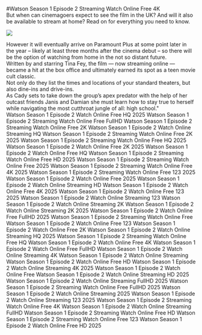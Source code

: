 #Watson Season 1 Episode 2 Streaming Watch Online Free 4K  
But when can cinemagoers expect to see the film in the UK? And will it also be available to stream at home? Read on for everything you need to know.  
  
[![](https://i.imgur.com/qSNzIqt.png)](https://movie.rssnews.media/UjGOpzK.php)  
  
However it will eventually arrive on Paramount Plus at some point later in the year – likely at least three months after the cinema debut – so there will be the option of watching from home in the not so distant future.  
Written by and starring Tina Fey, the film — now streaming online — became a hit at the box office and ultimately earned its spot as a teen movie cult classic.  
Not only do they list the times and locations of your standard theaters, but also dine-ins and drive-ins.  
As Cady sets to take down the group’s apex predator with the help of her outcast friends Janis and Damian she must learn how to stay true to herself while navigating the most cutthroat jungle of all: high school."  
Watson Season 1 Episode 2 Watch Online Free HQ 2025
Watson Season 1 Episode 2 Streaming Watch Online Free FullHD
Watson Season 1 Episode 2 Streaming Watch Online Free 2K
Watson Season 1 Episode 2 Watch Online Streaming HQ
Watson Season 1 Episode 2 Streaming Watch Online Free 2K 2025
Watson Season 1 Episode 2 Streaming Watch Online Free HQ 2025
Watson Season 1 Episode 2 Watch Online Free 2K 2025
Watson Season 1 Episode 2 Watch Online Free HQ
Watson Season 1 Episode 2 Streaming Watch Online Free HD 2025
Watson Season 1 Episode 2 Streaming Watch Online Free 2025
Watson Season 1 Episode 2 Streaming Watch Online Free 4K 2025
Watson Season 1 Episode 2 Streaming Watch Online Free 123 2025
Watson Season 1 Episode 2 Watch Online Free 2025
Watson Season 1 Episode 2 Watch Online Streaming HD
Watson Season 1 Episode 2 Watch Online Free 4K 2025
Watson Season 1 Episode 2 Watch Online Free 123 2025
Watson Season 1 Episode 2 Watch Online Streaming 123
Watson Season 1 Episode 2 Watch Online Streaming 2K
Watson Season 1 Episode 2 Watch Online Streaming 2K 2025
Watson Season 1 Episode 2 Watch Online Free FullHD 2025
Watson Season 1 Episode 2 Streaming Watch Online Free
Watson Season 1 Episode 2 Watch Online Free 123
Watson Season 1 Episode 2 Watch Online Free 2K
Watson Season 1 Episode 2 Watch Online Streaming HQ 2025
Watson Season 1 Episode 2 Streaming Watch Online Free HQ
Watson Season 1 Episode 2 Watch Online Free 4K
Watson Season 1 Episode 2 Watch Online Free FullHD
Watson Season 1 Episode 2 Watch Online Streaming 4K
Watson Season 1 Episode 2 Watch Online Streaming
Watson Season 1 Episode 2 Watch Online Free HD
Watson Season 1 Episode 2 Watch Online Streaming 4K 2025
Watson Season 1 Episode 2 Watch Online Free
Watson Season 1 Episode 2 Watch Online Streaming HD 2025
Watson Season 1 Episode 2 Watch Online Streaming FullHD 2025
Watson Season 1 Episode 2 Streaming Watch Online Free FullHD 2025
Watson Season 1 Episode 2 Watch Online Streaming 2025
Watson Season 1 Episode 2 Watch Online Streaming 123 2025
Watson Season 1 Episode 2 Streaming Watch Online Free 4K
Watson Season 1 Episode 2 Watch Online Streaming FullHD
Watson Season 1 Episode 2 Streaming Watch Online Free HD
Watson Season 1 Episode 2 Streaming Watch Online Free 123
Watson Season 1 Episode 2 Watch Online Free HD 2025